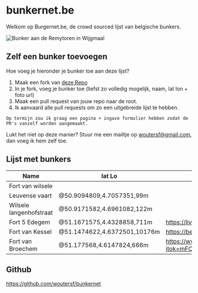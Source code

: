 
# bunkernet.be
Welkom op Burgernet.be, de crowd sourced lijst van belgische bunkers.

![Bunker aan de Remytoren in Wijgmaal](https://beeldbank.onroerenderfgoed.be/images/274261/content/medium)

## Zelf een bunker toevoegen
Hoe voeg je hieronder je bunker toe aan deze lijst?
1. Maak een fork van [deze Repo](https://github.com/woutersf/bunkernet)
2. In je fork, voeg je bunker toe (liefst zo volledig mogelijk, naam, lat lon + foto url)
3. Maak een pull request van jouw repo naar de root.
4. Ik aanvaard alle pull requests om zo een uitgebreide lijst te hebben.
````
Op termijn zou ik graag een pagina + ingave formulier hebben zodat de PR's vanzelf worden aangemaakt.
````

Lukt het niet op deze manier? Stuur me een mailtje op woutersf@gmail.com, dan voeg ik hem zelf toe.

## Lijst met bunkers

| Name                  | lat Lo                        | url (image)  |
| ----                  | ------                        | ------------  |
| Fort van wilsele      |                               |               |
| Leuvense vaart        | @50.9094809,4.7057351,99m     |               |
| Wilsele langenhofstraat | @50.9171582,4.6961082,122m  |
| Fort 5 Edegem       | @51.1671575,4.4328858,711m     | https://live.staticflickr.com/2889/9494797811_8f98dc8e00_b.jpg |
| Fort van Kessel       | @51.1474622,4.6372501,10176m     | https://bekendinnijlen.be/wp-content/uploads/2023/06/Kessel_Fort_26042023-03475.jpg |
| Fort van Broechem     | @51.177568,4.6147824,666m | https://www.fortengordels.be/sites/default/files/styles/sris_landscape_lg/public/hoofdafbeeldingen/Ranst_fort_Broechem_8674.jpg?itok=mFC_gW4s |


## Github

https://github.com/woutersf/bunkernet
